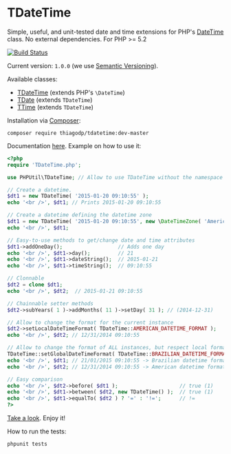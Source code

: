 # TDateTime
Simple, useful, and unit-tested date and time extensions for PHP's [DateTime](http://php.net/manual/en/class.datetime.php) class. No external dependencies. For PHP >= 5.2

[![Build Status](https://travis-ci.org/thiagodp/TDateTime.svg?branch=master)](https://travis-ci.org/thiagodp/TDateTime)

Current version: `1.0.0` (we use [Semantic Versioning](http://semver.org/)).

Available classes:
- [TDateTime](https://github.com/thiagodp/TDateTime/blob/master/lib/TDateTime.php) (extends PHP's ```\DateTime```)
- [TDate](https://github.com/thiagodp/TDateTime/blob/master/lib/TDate.php) (extends ```TDateTime```)
- [TTime](https://github.com/thiagodp/TDateTime/blob/master/lib/TTime.php) (extends ```TDateTime```)

Installation via [Composer](https://getcomposer.org/):
```shell
composer require thiagodp/tdatetime:dev-master
```

Documentation [here](https://github.com/thiagodp/TDateTime/wiki). Example on how to use it:
```php
<?php
require 'TDateTime.php';

use PHPUtil\TDateTime; // Allow to use TDateTime without the namespace

// Create a datetime.
$dt1 = new TDateTime( '2015-01-20 09:10:55' );
echo '<br />', $dt1; // Prints 2015-01-20 09:10:55

// Create a datetime defining the datetime zone
$dt1 = new TDateTime( '2015-01-20 09:10:55', new \DateTimeZone( 'America/Sao_Paulo' ) );
echo '<br />', $dt1;

// Easy-to-use methods to get/change date and time attributes
$dt1->addOneDay();                  // Adds one day
echo '<br />', $dt1->day();         // 21
echo '<br />', $dt1->dateString();  // 2015-01-21
echo '<br />', $dt1->timeString();  // 09:10:55

// Clonnable
$dt2 = clone $dt1;
echo '<br />', $dt2;  // 2015-01-21 09:10:55

// Chainnable setter methods
$dt2->subYears( 1 )->addMonths( 11 )->setDay( 31 ); // (2014-12-31)

// Allow to change the format for the current instance
$dt2->setLocalDateTimeFormat( TDateTime::AMERICAN_DATETIME_FORMAT );
echo '<br />', $dt2; // 12/31/2014 09:10:55

// Allow to change the format of ALL instances, but respect local format modifications!
TDateTime::setGlobalDateTimeFormat( TDateTime::BRAZILIAN_DATETIME_FORMAT );
echo '<br />', $dt1; // 21/01/2015 09:10:55 -> Brazilian datetime format
echo '<br />', $dt2; // 12/31/2014 09:10:55 -> American datetime format (respect local formatting)

// Easy comparison
echo '<br />', $dt2->before( $dt1 );					// true (1)
echo '<br />', $dt1->between( $dt2, new TDateTime() );	// true (1)
echo '<br />', $dt1->equalTo( $dt2 ) ? '=' : '!=';		// !=
?>
```
[Take a look](https://github.com/thiagodp/TDateTime/blob/master/lib/TDateTime.php). Enjoy it!

How to run the tests:
```shell
phpunit tests
```
